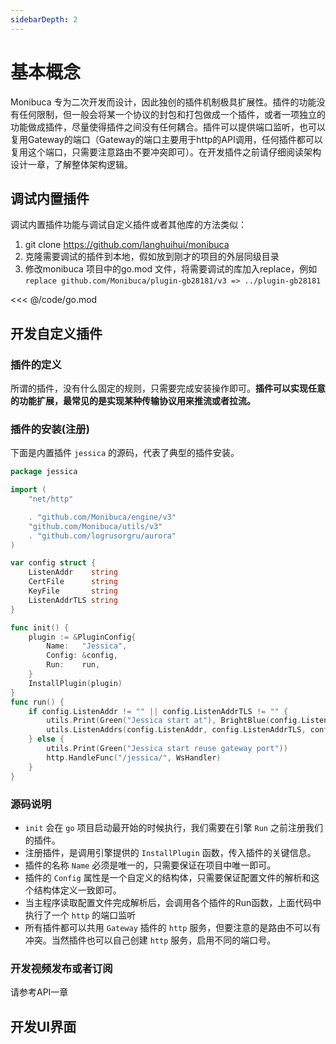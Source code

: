 ```yaml
---
sidebarDepth: 2
---
```

# 基本概念

Monibuca 专为二次开发而设计，因此独创的插件机制极具扩展性。插件的功能没有任何限制，但一般会将某一个协议的封包和打包做成一个插件，或者一项独立的功能做成插件，尽量使得插件之间没有任何耦合。插件可以提供端口监听，也可以复用Gateway的端口（Gateway的端口主要用于http的API调用，任何插件都可以复用这个端口，只需要注意路由不要冲突即可）。在开发插件之前请仔细阅读架构设计一章，了解整体架构逻辑。

## 调试内置插件

调试内置插件功能与调试自定义插件或者其他库的方法类似：
1. git clone https://github.com/langhuihui/monibuca
2. 克隆需要调试的插件到本地，假如放到刚才的项目的外层同级目录
3. 修改monibuca 项目中的go.mod 文件，将需要调试的库加入replace，例如`replace github.com/Monibuca/plugin-gb28181/v3 => ../plugin-gb28181`

<<< @/code/go.mod

## 开发自定义插件
### 插件的定义
所谓的插件，没有什么固定的规则，只需要完成安装操作即可。**插件可以实现任意的功能扩展，最常见的是实现某种传输协议用来推流或者拉流。**
### 插件的安装(注册)
下面是内置插件 `jessica` 的源码，代表了典型的插件安装。
```go
package jessica

import (
	"net/http"

	. "github.com/Monibuca/engine/v3"
	"github.com/Monibuca/utils/v3"
	. "github.com/logrusorgru/aurora"
)

var config struct {
	ListenAddr    string
	CertFile      string
	KeyFile       string
	ListenAddrTLS string
}

func init() {
	plugin := &PluginConfig{
		Name:   "Jessica",
		Config: &config,
		Run:    run,
	}
	InstallPlugin(plugin)
}
func run() {
	if config.ListenAddr != "" || config.ListenAddrTLS != "" {
		utils.Print(Green("Jessica start at"), BrightBlue(config.ListenAddr), BrightBlue(config.ListenAddrTLS))
		utils.ListenAddrs(config.ListenAddr, config.ListenAddrTLS, config.CertFile, config.KeyFile, http.HandlerFunc(WsHandler))
	} else {
		utils.Print(Green("Jessica start reuse gateway port"))
		http.HandleFunc("/jessica/", WsHandler)
	}
}
```

### 源码说明

- `init` 会在 `go` 项目启动最开始的时候执行，我们需要在引擎 `Run` 之前注册我们的插件。
- 注册插件，是调用引擎提供的 `InstallPlugin` 函数，传入插件的关键信息。
- 插件的名称 `Name` 必须是唯一的，只需要保证在项目中唯一即可。
- 插件的 `Config` 属性是一个自定义的结构体，只需要保证配置文件的解析和这个结构体定义一致即可。
- 当主程序读取配置文件完成解析后，会调用各个插件的Run函数，上面代码中执行了一个 `http` 的端口监听
- 所有插件都可以共用 `Gateway` 插件的 `http` 服务，但要注意的是路由不可以有冲突。当然插件也可以自己创建 `http` 服务，启用不同的端口号。

### 开发视频发布或者订阅

请参考API一章

## 开发UI界面